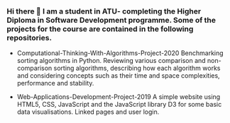 ### Hi there 👋 I am a student in ATU- completing the Higher Diploma in Software Development programme. Some of the projects for the course are contained in the following repositories.

- Computational-Thinking-With-Algorithms-Project-2020 Benchmarking sorting algorithms in Python. Reviewing various comparison and non-comparison sorting algorithms, describing how each algorithm works and considering concepts such as their time and space complexities, performance and stability.

- Web-Applications-Development-Project-2019 A simple website using HTML5, CSS, JavaScript and the JavaScript library D3 for some basic data visualisations. Linked pages and user login.



<!--
**EmmetMcDonagh/EmmetMcDonagh** is a ✨ _special_ ✨ repository because its `README.md` (this file) appears on your GitHub profile.

Here are some ideas to get you started:

- 🔭 I’m currently working on ...
- 🌱 I’m currently learning ...
- 👯 I’m looking to collaborate on ...
- 🤔 I’m looking for help with ...
- 💬 Ask me about ...
- 📫 How to reach me: ...
- 😄 Pronouns: ...
- ⚡ Fun fact: ...
-->
